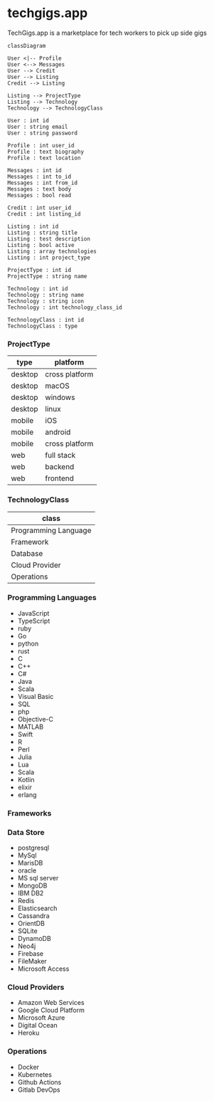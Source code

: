 # techgigs.app

TechGigs.app is a marketplace for tech workers to pick up side gigs

```mermaid
classDiagram

User <|-- Profile
User <--> Messages
User --> Credit
User --> Listing
Credit --> Listing

Listing --> ProjectType
Listing --> Technology
Technology --> TechnologyClass

User : int id
User : string email
User : string password

Profile : int user_id
Profile : text biography
Profile : text location

Messages : int id
Messages : int to_id
Messages : int from_id
Messages : text body
Messages : bool read

Credit : int user_id
Credit : int listing_id

Listing : int id
Listing : string title
Listing : test description
Listing : bool active
Listing : array technologies
Listing : int project_type

ProjectType : int id
ProjectType : string name

Technology : int id
Technology : string name
Technology : string icon
Technology : int technology_class_id

TechnologyClass : int id
TechnologyClass : type

```

### ProjectType

| type    | platform       |
| ------- | -------------- |
| desktop | cross platform |
| desktop | macOS          |
| desktop | windows        |
| desktop | linux          |
| mobile  | iOS            |
| mobile  | android        |
| mobile  | cross platform |
| web     | full stack     |
| web     | backend        |
| web     | frontend       |

### TechnologyClass

| class                |
| -------------------- |
| Programming Language |
| Framework            |
| Database             |
| Cloud Provider       |
| Operations           |

### Programming Languages

- JavaScript
- TypeScript
- ruby
- Go
- python
- rust
- C
- C++
- C#
- Java
- Scala
- Visual Basic
- SQL
- php
- Objective-C
- MATLAB
- Swift
- R
- Perl
- Julia
- Lua
- Scala
- Kotlin
- elixir
- erlang

### Frameworks

### Data Store

- postgresql
- MySql
- MarisDB
- oracle
- MS sql server
- MongoDB
- IBM DB2
- Redis
- Elasticsearch
- Cassandra
- OrientDB
- SQLite
- DynamoDB
- Neo4j
- Firebase
- FileMaker
- Microsoft Access

### Cloud Providers

- Amazon Web Services
- Google Cloud Platform
- Microsoft Azure
- Digital Ocean
- Heroku

### Operations

- Docker
- Kubernetes
- Github Actions
- Gitlab DevOps
